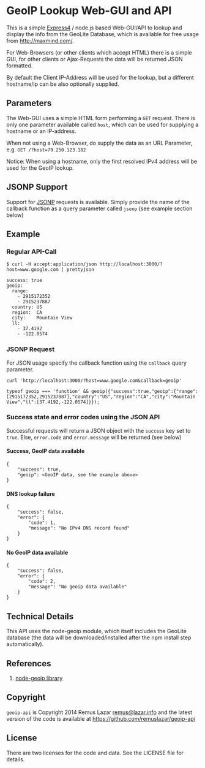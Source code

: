 GeoIP Lookup Web-GUI and API
============================

This is a simple [Express4](http://expressjs.com) / node.js based
Web-GUI/API to lookup and display the info from the GeoLite Database,
which is available for free usage from http://maxmind.com/.

For Web-Browsers (or other clients which accept HTML) there is a
simple GUI, for other clients or Ajax-Requests the data will be
returned JSON formatted.

By default the Client IP-Address will be used for the lookup, but a
different hostname/ip can be also optionally supplied.


Parameters
----------

The Web-GUI uses a simple HTML form performing a `GET` request.  There
is only one parameter available called `host`, which can be used for
supplying a hostname or an IP-address.

When not using a Web-Browser, do supply the data as an URL Parameter,
e.g. `GET /?host=79.250.123.182`

Notice: When using a hostname, only the first resolved IPv4 address
will be used for the GeoIP lookup.

JSONP Support
-------------

Support for [JSONP](http://en.wikipedia.org/wiki/JSONP) requests is
available. Simply provide the name of the callback function as a query
parameter called `jsonp` (see example section below)

Example
-------

### Regular API-Call

```
$ curl -H accept:application/json http://localhost:3000/?host=www.google.com | prettyjson

success: true
geoip:
  range:
    - 2915172352
    - 2915237887
  country: US
  region:  CA
  city:    Mountain View
  ll:
    - 37.4192
    - -122.0574
```

### JSONP Request

For JSON usage specify the callback function using the `callback` query
parameter.

```
curl 'http://localhost:3000/?host=www.google.com&callback=geoip'

typeof geoip === 'function' && geoip({"success":true,"geoip":{"range":[2915172352,2915237887],"country":"US","region":"CA","city":"Mountain View","ll":[37.4192,-122.0574]}});
```

### Success state and error codes using the JSON API

Successful requests will return a JSON object with the `success` key
set to `true`. Else, `error.code` and `error.message` will be returned
(see below)

#### Success, GeoIP data available

```
{
	"success": true,
	"geoip": <GeoIP data, see the example above>
}
```

#### DNS lookup failure

```
{
	"success": false,
	"error": {
		"code": 1,
		"message": "No IPv4 DNS record found"
	}
}
```

#### No GeoIP data available

```
{
	"success": false,
	"error": {
		"code": 2,
		"message": "No geoip data available"
	}
}
```

Technical Details
-----------------

This API uses the node-geoip module, which itself includes the GeoLite
database (the data will be downloaded/installed after the npm install
step automatically).

References
----------

1. [node-geoip library](https://github.com/bluesmoon/node-geoip)


Copyright
---------

`geoip-api` is Copyright 2014 Remus Lazar <remus@lazar.info> and the
latest version of the code is available at
https://github.com/remuslazar/geoip-api


License
-------

There are two licenses for the code and data. See the LICENSE file for details.
